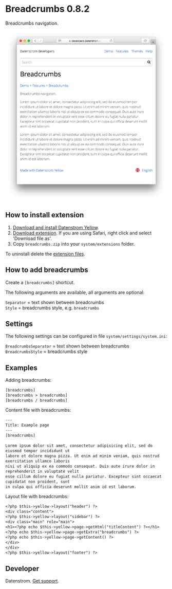 Breadcrumbs 0.8.2
=================
Breadcrumbs navigation.

<p align="center"><img src="breadcrumbs-screenshot.png?raw=true" alt="Screenshot"></p>

## How to install extension

1. [Download and install Datenstrom Yellow](https://github.com/datenstrom/yellow/).
2. [Download extension](https://github.com/datenstrom/yellow-extensions/raw/master/zip/breadcrumbs.zip). If you are using Safari, right click and select 'Download file as'.
3. Copy `breadcrumbs.zip` into your `system/extensions` folder.

To uninstall delete the [extension files](extension.ini).

## How to add breadcrumbs

Create a `[breadcrumbs]` shortcut. 

The following arguments are available, all arguments are optional:
 
`Separator` = text shown between breadcrumbs  
`Style` = breadcrumbs style, e.g. `breadcrumbs`  

## Settings

The following settings can be configured in file `system/settings/system.ini`:

`BreadcrumbsSeparator` = text shown between breadcrumbs  
`BreadcrumbsStyle` = breadcrumbs style  

## Examples

Adding breadcrumbs:

    [breadcrumbs]
    [breadcrumbs > breadcrumbs]
    [breadcrumbs / breadcrumbs]

Content file with breadcrumbs:

    ---
    Title: Example page
    ---
    [breadcrumbs]
        
    Lorem ipsum dolor sit amet, consectetur adipisicing elit, sed do eiusmod tempor incididunt ut 
    labore et dolore magna pizza. Ut enim ad minim veniam, quis nostrud exercitation ullamco laboris 
    nisi ut aliquip ex ea commodo consequat. Duis aute irure dolor in reprehenderit in voluptate velit 
    esse cillum dolore eu fugiat nulla pariatur. Excepteur sint occaecat cupidatat non proident, sunt 
    in culpa qui officia deserunt mollit anim id est laborum.

Layout file with breadcrumbs:

    <?php $this->yellow->layout("header") ?>
    <div class="content">
    <?php $this->yellow->layout("sidebar") ?>
    <div class="main" role="main">
    <h1><?php echo $this->yellow->page->getHtml("titleContent") ?></h1>
    <?php echo $this->yellow->page->getExtra("breadcrumbs") ?>
    <?php echo $this->yellow->page->getContent() ?>
    </div>
    </div>
    <?php $this->yellow->layout("footer") ?>

## Developer

Datenstrom. [Get support](https://extensions.datenstrom.se/help/).
